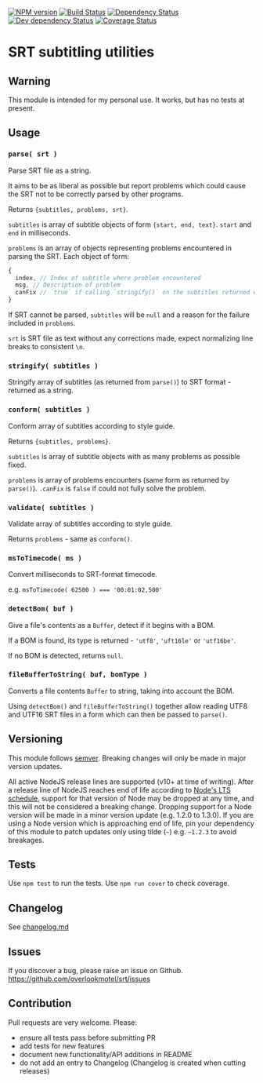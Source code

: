 [![NPM version](https://img.shields.io/npm/v/@overlookmotel/srt.svg)](https://www.npmjs.com/package/@overlookmotel/srt)
[![Build Status](https://img.shields.io/travis/overlookmotel/srt/master.svg)](http://travis-ci.org/overlookmotel/srt)
[![Dependency Status](https://img.shields.io/david/overlookmotel/srt.svg)](https://david-dm.org/overlookmotel/srt)
[![Dev dependency Status](https://img.shields.io/david/dev/overlookmotel/srt.svg)](https://david-dm.org/overlookmotel/srt)
[![Coverage Status](https://img.shields.io/coveralls/overlookmotel/srt/master.svg)](https://coveralls.io/r/overlookmotel/srt)

# SRT subtitling utilities

## Warning

This module is intended for my personal use. It works, but has no tests at present.

## Usage

### `parse( srt )`

Parse SRT file as a string.

It aims to be as liberal as possible but report problems which could cause the SRT not to be correctly parsed by other programs.

Returns `{subtitles, problems, srt}`.

`subtitles` is array of subtitle objects of form `{start, end, text}`. `start` and `end` in milliseconds.

`problems` is an array of objects representing problems encountered in parsing the SRT. Each object of form:

```js
{
  index, // Index of subtitle where problem encountered
  msg, // Description of problem
  canFix // `true` if calling `stringify()` on the subtitles returned will create an SRT with this problem fixed
}
```

If SRT cannot be parsed, `subtitles` will be `null` and a reason for the failure included in `problems`.

`srt` is SRT file as text without any corrections made, expect normalizing line breaks to consistent `\n`.

### `stringify( subtitles )`

Stringify array of subtitles (as returned from `parse()`) to SRT format - returned as a string.

### `conform( subtitles )`

Conform array of subtitles according to style guide.

Returns `{subtitles, problems}`.

`subtitles` is array of subtitle objects with as many problems as possible fixed.

`problems` is array of problems encounters (same form as returned by `parse()`). `.canFix` is `false` if could not fully solve the problem.

### `validate( subtitles )`

Validate array of subtitles according to style guide.

Returns `problems` - same as `conform()`.

### `msToTimecode( ms )`

Convert milliseconds to SRT-format timecode.

e.g. `msToTimecode( 62500 ) === '00:01:02,500'`

### `detectBom( buf )`

Give a file's contents as a `Buffer`, detect if it begins with a BOM.

If a BOM is found, its type is returned - `'utf8'`, `'uft16le'` or `'utf16be'`.

If no BOM is detected, returns `null`.

### `fileBufferToString( buf, bomType )`

Converts a file contents `Buffer` to string, taking into account the BOM.

Using `detectBom()` and `fileBufferToString()` together allow reading UTF8 and UTF16 SRT files in a form which can then be passed to `parse()`.

## Versioning

This module follows [semver](https://semver.org/). Breaking changes will only be made in major version updates.

All active NodeJS release lines are supported (v10+ at time of writing). After a release line of NodeJS reaches end of life according to [Node's LTS schedule](https://nodejs.org/en/about/releases/), support for that version of Node may be dropped at any time, and this will not be considered a breaking change. Dropping support for a Node version will be made in a minor version update (e.g. 1.2.0 to 1.3.0). If you are using a Node version which is approaching end of life, pin your dependency of this module to patch updates only using tilde (`~`) e.g. `~1.2.3` to avoid breakages.

## Tests

Use `npm test` to run the tests. Use `npm run cover` to check coverage.

## Changelog

See [changelog.md](https://github.com/overlookmotel/srt/blob/master/changelog.md)

## Issues

If you discover a bug, please raise an issue on Github. https://github.com/overlookmotel/srt/issues

## Contribution

Pull requests are very welcome. Please:

* ensure all tests pass before submitting PR
* add tests for new features
* document new functionality/API additions in README
* do not add an entry to Changelog (Changelog is created when cutting releases)
